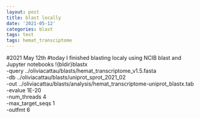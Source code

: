 ```yaml
---
layout: post
title: blast locally 
date: '2021-05-12'
categories: blast
tags: test
tags: hemat_transciptome
---
```


#2021 May 12th 
#today I finished blasting localy using NCIB blast and Jupyter notebooks
!{bldir}blastx \
-query ../oliviacattau/blasts/hemat_transcriptome_v1.5.fasta \
-db ../oliviacattau/blasts/uniprot_sprot_2021_02  \
-out ../oliviacattau/blasts/analysis/hemat_transcriptome-uniprot_blastx.tab \
-evalue 1E-20 \
-num_threads 4 \
-max_target_seqs 1 \
-outfmt 6

